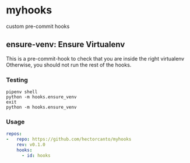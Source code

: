 # myhooks

custom pre-commit hooks


## ensure-venv: Ensure Virtualenv

This is a pre-commit-hook to check that you are inside the right virtualenv
Otherwise, you should not run the rest of the hooks.

### Testing

```shell
pipenv shell
python -m hooks.ensure_venv
exit
python -m hooks.ensure_venv
```

### Usage
```yaml
repos:
-   repo: https://github.com/hectorcanto/myhooks
    rev: v0.1.0
    hooks:
      - id: hooks

```